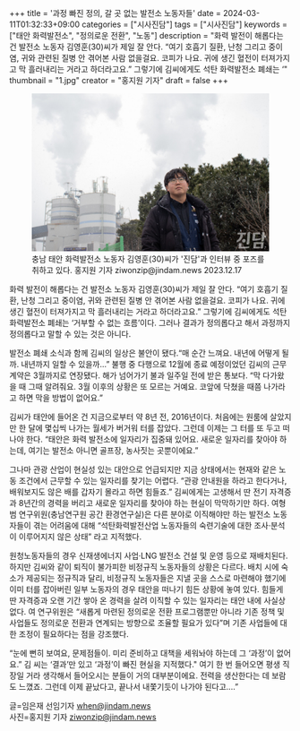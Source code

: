 +++
title = '과정 빠진 정의, 갈 곳 없는 발전소 노동자들'
date = 2024-03-11T01:32:33+09:00
categories = ["시사진담"]
tags = ["시사진담"]
keywords = ["태안 화력발전소", "정의로운 전환", "노동"]
description = "화력 발전이 해롭다는 건 발전소 노동자 김영훈(30)씨가 제일 잘 안다. “여기 호흡기 질환, 난청 그리고 중이염, 귀와 관련된 질병 안 겪어본 사람 없을걸요. 코피가 나요. 귀에 생긴 혈전이 터져가지고 막 흘러내리는 거라고 하더라고요.” 그렇기에 김씨에게도 석탄 화력발전소 폐쇄는 ‘"
thumbnail = "1.jpg"
creator = "홍지원 기자"
draft = false
+++

<figure>
  <img src="1.jpg" alt="no image" />
  <figcaption>충남 태안 화력발전소 노동자 김영훈(30)씨가 '진담'과 인터뷰 중 포즈를 취하고 있다. 홍지원 기자 ziwonzip@jindam.news 2023.12.17</figcaption>
</figure>


화력 발전이 해롭다는 건 발전소 노동자 김영훈(30)씨가 제일 잘 안다. “여기 호흡기 질환, 난청 그리고 중이염, 귀와 관련된 질병 안 겪어본 사람 없을걸요. 코피가 나요. 귀에 생긴 혈전이 터져가지고 막 흘러내리는 거라고 하더라고요.” 그렇기에 김씨에게도 석탄 화력발전소 폐쇄는 ‘거부할 수 없는 흐름’이다. 그러나 결과가 정의롭다고 해서 과정까지 정의롭다고 말할 수 있는 것은 아니다.

발전소 폐쇄 소식과 함께 김씨의 일상은 불안이 됐다.“매 순간 느껴요. 내년에 어떻게 될까. 내년까지 일할 수 있을까...” 불행 중 다행으로 12월에 종료 예정이었던 김씨의 근무 계약은 3월까지로 연장됐다. 해가 넘어가기 불과 일주일 전에 받은 통보다. “막 다가왔을 때 그때 알려줘요. 3월 이후의 상황은 또 모르는 거예요. 코앞에 닥쳤을 때쯤 나가라고 하면 막을 방법이 없어요.”

김씨가 태안에 들어온 건 지금으로부터 약 8년 전, 2016년이다. 처음에는 원룸에 살았지만 한 달에 몇십씩 나가는 월세가 버거워 터를 잡았다. 그런데 이제는 그 터를 또 두고 떠나야 한다. “태안은 화력 발전소에 일자리가 집중돼 있어요. 새로운 일자리를 찾아야 하는데, 여기는 발전소 아니면 골프장, 농사짓는 곳뿐이에요.”

그나마 관광 산업이 현실성 있는 대안으로 언급되지만 지금 상태에서는 현재와 같은 노동 조건에서 근무할 수 있는 일자리를 찾기는 어렵다. “관광 안내원을 하라고 한다거나, 배워보지도 않은 배를 갑자기 몰라고 하면 힘들죠.” 김씨에게는 고생해서 딴 전기 자격증과 8년간의 경력을 버리고 새로운 일자리를 찾아야 하는 현실이 막막하기만 하다. 여형범 연구위원(충남연구원 공간 환경연구실)은 다른 분야로 이직해야만 하는 발전소 노동자들이 겪는 어려움에 대해 “석탄화력발전산업 노동자들의 숙련기술에 대한 조사·분석이 이루어지지 않은 상태” 라고 지적했다.

원청노동자들의 경우 신재생에너지 사업·LNG 발전소 건설 및 운영 등으로 재배치된다. 하지만 김씨와 같이 퇴직이 불가피한 비정규직 노동자들의 상황은 다르다. 배치 시에 숙소가 제공되는 정규직과 달리, 비정규직 노동자들은 지낼 곳을 스스로 마련해야 했기에 이미 터를 잡아버린 일부 노동자의 경우 태안을 떠나기 힘든 상황에 놓여 있다. 힘들게 딴 자격증과 오랜 기간 쌓아 온 경력을 살려 이직할 수 있는 일자리는 태안 내에 사실상 없다. 여 연구위원은 “새롭게 마련된 정의로운 전환 프로그램뿐만 아니라 기존 정책 및 사업들도 정의로운 전환과 연계되는 방향으로 조율할 필요가 있다”며 기존 사업들에 대한 조정이 필요하다는 점을 강조했다.

“눈에 뻔히 보여요, 문제점들이. 미리 준비하고 대책을 세워놔야 하는데 그 ‘과정’이 없어요.” 김 씨는 ‘결과’만 있고 ‘과정’이 빠진 현실을 지적했다." 여기 한 번 들어오면 평생 직장일 거라 생각해서 들어오시는 분들이 거의 대부분이에요. 전력을 생산한다는 데 보람도 느꼈죠. 그런데 이제 끝났다고, 끝나서 내쫓기듯이 나가야 된다고....”

글=임은재 선임기자 when@jindam.news  
사진=홍지원 기자 ziwonzip@jindam.news


